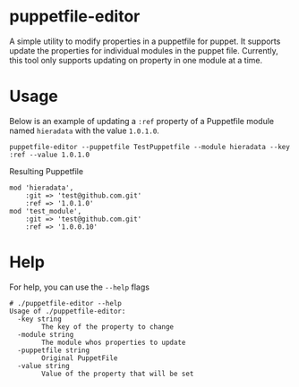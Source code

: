 # puppetfile-editor
A simple utility to modify properties in a puppetfile for puppet. It supports update the properties
for individual modules in the puppet file. Currently, this tool only supports updating on property in
one module at a time.

# Usage
Below is an example of updating a `:ref` property of a Puppetfile module named `hieradata` with the value `1.0.1.0`.
```
puppetfile-editor --puppetfile TestPuppetfile --module hieradata --key :ref --value 1.0.1.0
```

Resulting Puppetfile
```
mod 'hieradata',
	:git => 'test@github.com.git'
	:ref => '1.0.1.0'
mod 'test_module',
	:git => 'test@github.com.git'
	:ref => '1.0.0.10'
```

# Help
For help, you can use the `--help` flags
```
# ./puppetfile-editor --help
Usage of ./puppetfile-editor:
  -key string
    	The key of the property to change
  -module string
    	The module whos properties to update
  -puppetfile string
    	Original PuppetFile
  -value string
    	Value of the property that will be set
```